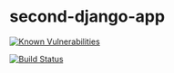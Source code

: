 # second-django-app

[![Known Vulnerabilities](https://snyk.io/test/github/gamer4life1/second-django-app/badge.svg?targetFile=requirements.txt)](https://snyk.io/test/github/gamer4life1/second-django-app?targetFile=requirements.txt)

[![Build Status](https://travis-ci.com/gamer4life1/second-django-app.svg?branch=master)](https://travis-ci.com/gamer4life1/second-django-app)